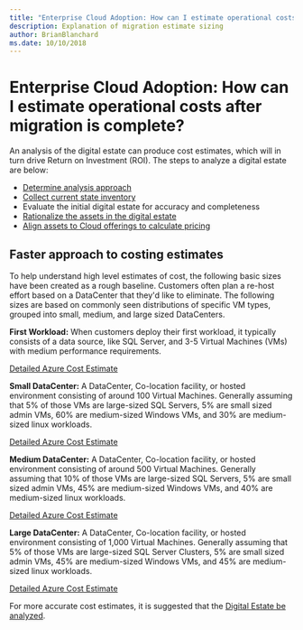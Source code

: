 ```yaml
---
title: "Enterprise Cloud Adoption: How can I estimate operational costs after migration is complete?"
description: Explanation of migration estimate sizing
author: BrianBlanchard
ms.date: 10/10/2018
---
```


# Enterprise Cloud Adoption: How can I estimate operational costs after migration is complete?

An analysis of the digital estate can produce cost estimates, which will in turn drive Return on Investment (ROI).
The steps to analyze a digital estate are below:

* [Determine analysis approach](approach.md)
* [Collect current state inventory](inventory.md)
* Evaluate the initial digital estate for accuracy and completeness
* [Rationalize the assets in the digital estate](rationalize.md)
* [Align assets to Cloud offerings to calculate pricing](price.md)

## Faster approach to costing estimates

To help understand high level estimates of cost, the following basic sizes have been created as a rough baseline.
Customers often plan a re-host effort based on a DataCenter that they'd like to eliminate. The following sizes are based on commonly seen distributions of specific VM types, grouped into small, medium, and large sized DataCenters.

**First Workload:** When customers deploy their first workload, it typically consists of a data source, like SQL Server, and 3-5 Virtual Machines (VMs) with medium performance requirements.

[Detailed Azure Cost Estimate](estimate.md)

**Small DataCenter:** A DataCenter, Co-location facility, or hosted environment consisting of around 100 Virtual Machines. Generally assuming that 5% of those VMs are large-sized SQL Servers, 5% are small sized admin VMs, 60% are medium-sized Windows VMs, and 30% are medium-sized linux workloads.

[Detailed Azure Cost Estimate](estimate.md)

**Medium DataCenter:** A DataCenter, Co-location facility, or hosted environment consisting of around 500 Virtual Machines. Generally assuming that 10% of those VMs are large-sized SQL Servers, 5% are small sized admin VMs, 45% are medium-sized Windows VMs, and 40% are medium-sized linux workloads.

[Detailed Azure Cost Estimate](estimate.md)

**Large DataCenter:** A DataCenter, Co-location facility, or hosted environment consisting of 1,000 Virtual Machines. Generally assuming that 5% of those VMs are large-sized SQL Server Clusters, 5% are small sized admin VMs, 45% are medium-sized Windows VMs, and 45% are medium-sized linux workloads.

[Detailed Azure Cost Estimate](estimate.md)

For more accurate cost estimates, it is suggested that the [Digital Estate be analyzed](overview.md).